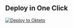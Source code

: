 
## Deploy in One Click

[![Deploy to Okteto](https://okteto.com/develop-okteto.svg)](https://cloud.okteto.com/deploy?repository=https://github.com/Gaelper/oktttopus)

